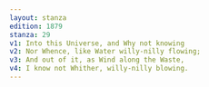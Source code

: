 ```yaml
---
layout: stanza
edition: 1879
stanza: 29
v1: Into this Universe, and Why not knowing
v2: Nor Whence, like Water willy-nilly flowing;
v3: And out of it, as Wind along the Waste,
v4: I know not Whither, willy-nilly blowing.
---
```

